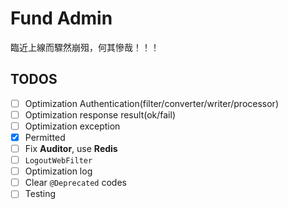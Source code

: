 # Fund Admin

臨近上線而驟然崩殂，何其慘哉！！！

## TODOS

- [ ] Optimization Authentication(filter/converter/writer/processor)
- [ ] Optimization response result(ok/fail)
- [ ] Optimization exception
- [X] Permitted
- [ ] Fix **Auditor**, use **Redis**
- [ ] `LogoutWebFilter`
- [ ] Optimization log
- [ ] Clear `@Deprecated` codes
- [ ] Testing
